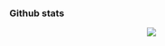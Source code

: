 

### Github stats
<p align='center'><img src="https://komarev.com/ghpvc/?username=Beast-Sanjay&label=Profile%20views&color=ce9927&style=flat"/></p>




